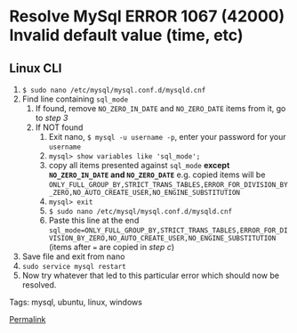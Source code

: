 # Resolve MySql ERROR 1067 (42000) Invalid default value (time, etc)

## Linux CLI

1. `$ sudo nano /etc/mysql/mysql.conf.d/mysqld.cnf`
1. Find line containing `sql_mode`
   1. If found, remove `NO_ZERO_IN_DATE` and `NO_ZERO_DATE` items from it, go to _step 3_
   1. If NOT found
      1. Exit nano, `$ mysql -u username -p`, enter your password for your `username`
      1. `mysql> show variables like 'sql_mode';`
      1. copy all items presented against `sql_mode` **except `NO_ZERO_IN_DATE` and `NO_ZERO_DATE`** e.g. copied items will be `ONLY_FULL_GROUP_BY,STRICT_TRANS_TABLES,ERROR_FOR_DIVISION_BY_ZERO,NO_AUTO_CREATE_USER,NO_ENGINE_SUBSTITUTION`
      1. `mysql> exit`
      1. `$ sudo nano /etc/mysql/mysql.conf.d/mysqld.cnf`
      1. Paste this line at the end `sql_mode=ONLY_FULL_GROUP_BY,STRICT_TRANS_TABLES,ERROR_FOR_DIVISION_BY_ZERO,NO_AUTO_CREATE_USER,NO_ENGINE_SUBSTITUTION` (items after `=` are copied in _step c_)
1. Save file and exit from nano
1. `sudo service mysql restart`
1. Now try whatever that led to this particular error which should now be resolved.


Tags: mysql, ubuntu, linux, windows

[Permalink](https://quickhowto.github.io/mysql/resolve-mysql-error-1067-42000-invalid-default-value-time-etc_20912)
